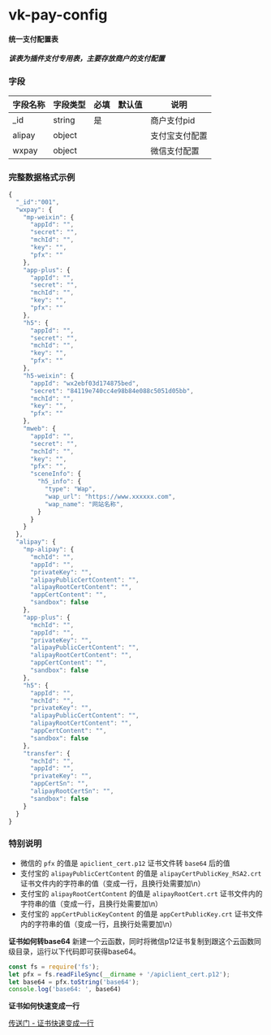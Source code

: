 # vk-pay-config

#### 统一支付配置表

___该表为插件支付专用表，主要存放商户的支付配置___

### 字段

| 字段名称   | 字段类型       | 必填    | 默认值  | 说明 |
|------- |-----------|---------|-------|-------|
| _id    |  string   | 是  |   | 商户支付pid |
| alipay |  object   |   |   | 支付宝支付配置 |
| wxpay  |  object   |   |   | 微信支付配置 |


### 完整数据格式示例

```js
{
  "_id":"001",
  "wxpay": {
    "mp-weixin": {
      "appId": "",
      "secret": "",
      "mchId": "",
      "key": "",
      "pfx": ""
    },
    "app-plus": {
      "appId": "",
      "secret": "",
      "mchId": "",
      "key": "",
      "pfx": ""
    },
    "h5": {
      "appId": "",
      "secret": "",
      "mchId": "",
      "key": "",
      "pfx": ""
    },
    "h5-weixin": {
      "appId": "wx2ebf03d174875bed",
      "secret": "84119e740cc4e98b84e088c5051d05bb",
      "mchId": "",
      "key": "",
      "pfx": ""
    },
    "mweb": {
      "appId": "",
      "secret": "",
      "mchId": "",
      "key": "",
      "pfx": "",
      "sceneInfo": {
        "h5_info": {
          "type": "Wap",
          "wap_url": "https://www.xxxxxx.com",
          "wap_name": "网站名称",
        }
      }
    }
  },
  "alipay": {
    "mp-alipay": {
      "mchId": "",
      "appId": "",
      "privateKey": "",
      "alipayPublicCertContent": "",
      "alipayRootCertContent": "",
      "appCertContent": "",
      "sandbox": false
    },
    "app-plus": {
      "mchId": "",
      "appId": "",
      "privateKey": "",
      "alipayPublicCertContent": "",
      "alipayRootCertContent": "",
      "appCertContent": "",
      "sandbox": false
    },
    "h5": {
      "appId": "",
      "mchId": "",
      "privateKey": "",
      "alipayPublicCertContent": "",
      "alipayRootCertContent": "",
      "appCertContent": "",
      "sandbox": false
    },
    "transfer": {
      "mchId": "",
      "appId": "",
      "privateKey": "",
      "appCertSn": "",
      "alipayRootCertSn": "",
      "sandbox": false
    }
  }
}
```

### 特别说明

* 微信的 `pfx` 的值是 `apiclient_cert.p12` 证书文件转 `base64` 后的值
* 支付宝的 `alipayPublicCertContent` 的值是 `alipayCertPublicKey_RSA2.crt` 证书文件内的字符串的值（变成一行，且换行处需要加\n）
* 支付宝的 `alipayRootCertContent` 的值是 `alipayRootCert.crt` 证书文件内的字符串的值（变成一行，且换行处需要加\n）
* 支付宝的 `appCertPublicKeyContent` 的值是 `appCertPublicKey.crt` 证书文件内的字符串的值（变成一行，且换行处需要加\n）

**证书如何转base64**
新建一个云函数，同时将微信p12证书复制到跟这个云函数同级目录，运行以下代码即可获得base64。
```js
const fs = require('fs');
let pfx = fs.readFileSync(__dirname + '/apiclient_cert.p12');
let base64 = pfx.toString('base64');
console.log('base64: ', base64)
```

**证书如何快速变成一行**

[传送门 - 证书快速变成一行](https://vkunicloud.fsq.pub/admin/?t=20220904#/pages_template/components/form/form-cert)